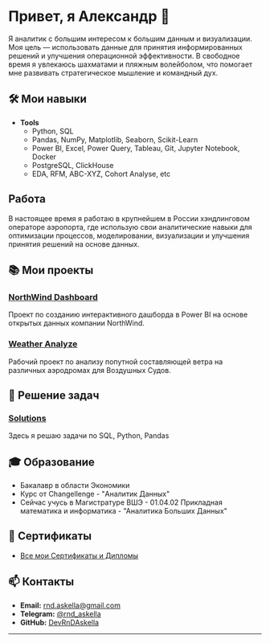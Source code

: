 # Привет, я Александр 👋

Я аналитик с большим интересом к большим данным и визуализации. Моя цель — использовать данные для принятия информированных решений и улучшения операционной эффективности. В свободное время я увлекаюсь шахматами и пляжным волейболом, что помогает мне развивать стратегическое мышление и командный дух.

## 🛠 Мои навыки

- **Tools**
  - Python, SQL
  - Pandas, NumPy, Matplotlib, Seaborn, Scikit-Learn
  - Power BI,  Excel, Power Query, Tableau, Git, Jupyter Notebook, Docker
  - PostgreSQL, ClickHouse
  - EDA, RFM, ABC-XYZ, Cohort Analyse, etc

## Работа 

В настоящее время я работаю в крупнейшем в России хэндлинговом операторе аэропорта, где использую свои аналитические навыки для оптимизации процессов, моделировании, визуализации и улучшения принятия решений на основе данных. 

## 📚 Мои проекты

### [NorthWind Dashboard](https://github.com/DevRnDAskella/NorthWind_BI_Dashboard)
Проект по созданию интерактивного дашборда в Power BI на основе открытых данных компании NorthWind.

### [Weather Analyze](https://github.com/DevRnDAskella/Weather-Analyze)
Рабочий проект по анализу попутной составляющей ветра на различных аэродромах для Воздушных Судов.

## 🧩 Решение задач

### [Solutions](https://github.com/DevRnDAskella/Solutions)
Здесь я решаю задачи по SQL, Python, Pandas

## 🎓 Образование

- Бакалавр в области Экономики
- Курс от Changellenge - "Аналитик Данных"
- Сейчас учусь в Магистратуре ВШЭ - 01.04.02 Прикладная математика и информатика - "Аналитика Больших Данных"

## 📝 Сертификаты

- [Все мои Сертификаты и Дипломы](https://drive.google.com/drive/folders/1nvRKgZmIqeze6j4n-yUIcECwCh9fvi2t?usp=drive_link)

## 📫 Контакты

- **Email:** [rnd.askella@gmail.com](mailto:rnd.askella@gmail.com)
- **Telegram:** [@rnd_askella](https://t.me/rnd_askella)
- **GitHub:** [DevRnDAskella](https://github.com/DevRnDAskella/DevRnDAskella/)
---
